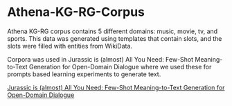 # Athena-KG-RG-Corpus

Athena KG-RG corpus contains 5 different domains: music, movie, tv, and sports. 
This data was generated using templates that contain slots, and the slots were filled
with entities from WikiData. 


Corpora was used in Jurassic is (almost) All You Need: Few-Shot Meaning-to-Text Generation for Open-Domain Dialogue where we used these for prompts based learning experiments to generate text. 

[Jurassic is (almost) All You Need: Few-Shot Meaning-to-Text Generation for Open-Domain Dialogue](https://arxiv.org/abs/2110.08094#:~:text=version%2C%20v2%5D-,Jurassic%20is%20(almost)%20All%20You%20Need%3A%20Few-Shot,Generation%20for%20Open-Domain%20Dialogue&text=One%20challenge%20with%20open-domain,quality%20responses%20on%20any%20topic.)
